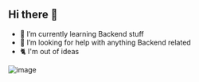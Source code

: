 ## Hi there 👋


- 🌱 I’m currently learning Backend stuff
- 🤔 I’m looking for help with anything Backend related
- 🐈 I'm out of ideas

![image](https://github.com/user-attachments/assets/7590454f-e078-43cc-b2fe-d2b7355e64cb)


